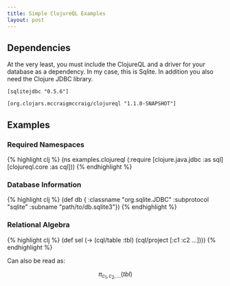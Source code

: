 ```yaml
---
title: Simple ClojureQL Examples
layout: post
---
```

## Dependencies ##

At the very least, you must include the ClojureQL and a driver for your database as a dependency.  In my case, this is Sqlite.  In addition you also need the Clojure JDBC library.

    [sqlitejdbc "0.5.6"]

    [org.clojars.mccraigmccraig/clojureql "1.1.0-SNAPSHOT"]

## Examples ##

### Required Namespaces ###

{% highlight clj %}
(ns examples.clojureql
    (:require [clojure.java.jdbc :as sql]
        [clojureql.core :as cql]))
{% endhighlight %}

### Database Information ###

{% highlight clj %}
(def db {
    :classname "org.sqlite.JDBC"
    :subprotocol "sqlite"
    :subname "path/to/db.sqlite3"})
{% endhighlight %}

### Relational Algebra ###

{% highlight clj %}
(def sel (-> (cql/table :tbl)
    (cql/project [:c1 :c2 ...])))
{% endhighlight %}

Can also be read as:

$$ \pi_{c_1, c_2, ...}(tbl) $$